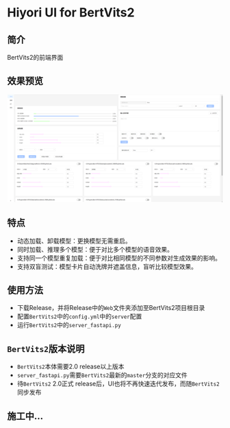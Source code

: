 # Hiyori UI for BertVits2

## 简介
BertVits2的前端界面

## 效果预览
![](docs/preview.png)

## 特点
+ 动态加载、卸载模型：更换模型无需重启。
+ 同时加载、推理多个模型：便于对比多个模型的语音效果。
+ 支持同一个模型重复加载：便于对比相同模型的不同参数对生成效果的影响。
+ 支持双盲测试：模型卡片自动洗牌并遮盖信息，盲听比较模型效果。

## 使用方法
+ 下载Release，并将Release中的`Web`文件夹添加至BertVits2项目根目录
+ 配置`BertVits2`中的`config.yml`中的`server`配置
+ 运行`BertVits2`中的`server_fastapi.py`


## `BertVits2`版本说明
+ `BertVits2`本体需要2.0 release以上版本
+ `server_fastapi.py`需要`BertVits2`最新的`master`分支的对应文件
+ 待`BertVits2` 2.0正式 release后，UI也将不再快速迭代发布，而随`BertVits2`同步发布

## 施工中...